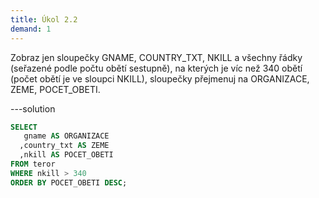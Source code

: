 ```yaml
---
title: Úkol 2.2
demand: 1
---
```


Zobraz jen sloupečky GNAME, COUNTRY_TXT, NKILL a všechny řádky (seřazené podle počtu obětí sestupně), na kterých je víc než 340 obětí (počet obětí je ve sloupci NKILL), sloupečky přejmenuj na ORGANIZACE, ZEME, POCET_OBETI.

---solution

```sql
SELECT
   gname AS ORGANIZACE
  ,country_txt AS ZEME
  ,nkill AS POCET_OBETI
FROM teror
WHERE nkill > 340
ORDER BY POCET_OBETI DESC;
```
